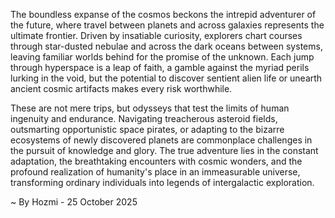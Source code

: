 
The boundless expanse of the cosmos beckons the intrepid adventurer of the future, where travel between planets and across galaxies represents the ultimate frontier. Driven by insatiable curiosity, explorers chart courses through star-dusted nebulae and across the dark oceans between systems, leaving familiar worlds behind for the promise of the unknown. Each jump through hyperspace is a leap of faith, a gamble against the myriad perils lurking in the void, but the potential to discover sentient alien life or unearth ancient cosmic artifacts makes every risk worthwhile.

These are not mere trips, but odysseys that test the limits of human ingenuity and endurance. Navigating treacherous asteroid fields, outsmarting opportunistic space pirates, or adapting to the bizarre ecosystems of newly discovered planets are commonplace challenges in the pursuit of knowledge and glory. The true adventure lies in the constant adaptation, the breathtaking encounters with cosmic wonders, and the profound realization of humanity's place in an immeasurable universe, transforming ordinary individuals into legends of intergalactic exploration.

~ By Hozmi - 25 October 2025
